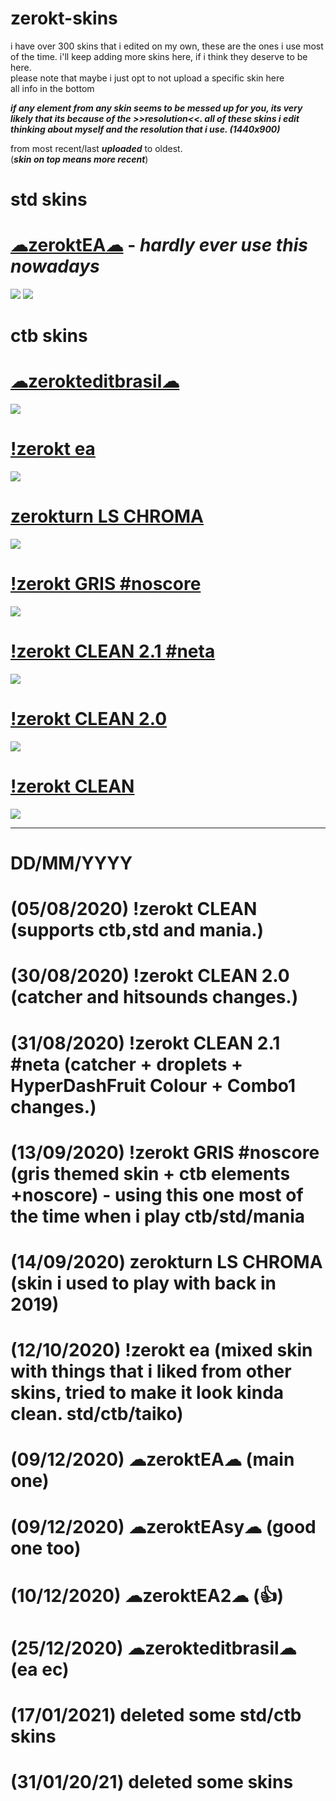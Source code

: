# zerokt-skins
i have over 300 skins that i edited on my own, these are the ones i use most of the time. 
i'll keep adding more skins here, if i think they deserve to be here.                                                                                                                                                                                                                                                                                                            
please note that maybe i just opt to not upload a specific skin here                                                                                                                               
all info in the bottom 

***if any element from any skin seems to be messed up for you,  its very likely that its because of the >>resolution<<. all of these skins i edit thinking about myself and the resolution that i use. (1440x900)***

from most recent/last ***uploaded*** to oldest.                                                                                                                                        
(***skin on top means more recent***)




#  **std skins**

# [☁zeroktEA☁](https://drive.google.com/file/d/1MCudlhLoPSCEr0zFuf_d1CW7ROZYbbQN/view?usp=sharing) - ***hardly ever use this nowadays***
![](https://imgur.com/ZChXSVx.png)
![](https://imgur.com/hHCVUHP.gif)



#  **ctb skins**

# [☁zerokteditbrasil☁](https://drive.google.com/file/d/1-Qy7J7xJMENA0ug-gIeWTVPclbsGezwg/view?usp=sharing)
![](https://imgur.com/opI0biU.gif)

# [!zerokt ea](https://drive.google.com/file/d/1WNxnbYrUMYaBb6Xxo_cMag6nAGBt_7BG/view?usp=sharing) 
![](https://imgur.com/rIj9bxo.png)

# [zerokturn LS CHROMA](https://drive.google.com/file/d/1uKDhFbf6dygI45c7_iePCTeNVY5kkMPa/view) 
![](https://imgur.com/SunfT2T.png)

# [!zerokt GRIS #noscore](https://drive.google.com/file/d/1WLc6xKZOzaO3yH2QJpMcq-EYjDkZlrSq/view?usp=sharing)  
![](https://imgur.com/Ud8j54w.png)

# [!zerokt CLEAN 2.1 #neta](https://drive.google.com/file/d/13s5WTBZSMADaPJwkZRpTshhqW7mv_Ltn/view?usp=sharing) 
![](https://imgur.com/tYFym7N.png)

# [!zerokt CLEAN 2.0](https://drive.google.com/file/d/1s_ZxLAJIi-x8wd42UzFIBwg28T0TSs67/view?usp=sharing) 
![](https://imgur.com/xQBn4Xd.png)

# [!zerokt CLEAN](https://drive.google.com/file/d/1H8QpSHZbAfcKJi8TzOI-OldjuHirLMOp/view?usp=sharing)
![](https://imgur.com/1CByTJX.png)


---------------------------------------------------------------------------------------------------------------------------------------------------------------------------------
#  DD/MM/YYYY
# (05/08/2020) !zerokt CLEAN (supports ctb,std and mania.)
# (30/08/2020) !zerokt CLEAN 2.0 (catcher and hitsounds changes.)
# (31/08/2020) !zerokt CLEAN 2.1 #neta (catcher + droplets + HyperDashFruit Colour + Combo1 changes.)
# (13/09/2020) !zerokt GRIS #noscore (gris themed skin + ctb elements +noscore) -  using this one most of the time when i play ctb/std/mania
# (14/09/2020) zerokturn LS CHROMA (skin i used to play with back in 2019) 
# (12/10/2020) !zerokt ea (mixed skin with things that i liked from other skins, tried to make it look kinda clean. std/ctb/taiko)
# (09/12/2020) ☁zeroktEA☁  (main one)
# (09/12/2020) ☁zeroktEAsy☁ (good one too)
# (10/12/2020) ☁zeroktEA2☁  (👍)
# (25/12/2020) ☁zerokteditbrasil☁ (ea ec)                
# (17/01/2021) deleted some std/ctb skins 
# (31/01/20/21) deleted some skins
